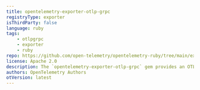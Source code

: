 ```yaml
---
title: opentelemetry-exporter-otlp-grpc
registryType: exporter
isThirdParty: false
language: ruby
tags:
    - otlpgrpc
    - exporter
    - ruby
repo: https://github.com/open-telemetry/opentelemetry-ruby/tree/main/exporter/otlp-grpc
license: Apache 2.0
description: The `opentelemetry-exporter-otlp-grpc` gem provides an OTLP exporter over GRPC for OpenTelemetry Ruby.
authors: OpenTelemetry Authors
otVersion: latest
---
```

